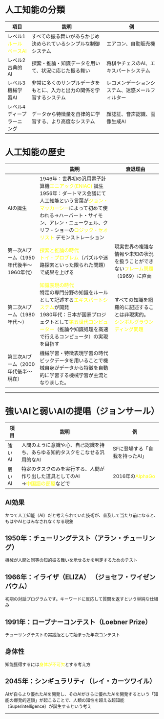 # 人工知能の分類

| 項目                                            | 説明                                  | 例                        |
| --------------------------------------------- | ----------------------------------- | ------------------------ |
| レベル1<br><font color="#ffff00">ルールベースAI</font> | すべての振る舞いがあらかじめ決められているシンプルな制御システム    | エアコン、自動販売機               |
| レベル2<br>古典的AI                                 | 探索・推論・知識データを用いて、状況に応じた振る舞い          | 将棋やチェスのAI、エキスパートシステム     |
| レベル3<br>機械学習AI                                | 非常に多くのサンプルデータをもとに、入力と出力の関係を学習するシステム | レコメンデーションシステム、迷惑メールフィルター |
| レベル4<br>ディープラーニング                             | データから特徴量を自律的に学習する、より高度なシステム         | 顔認証、音声認識、画像生成AI          |
# 人工知能の歴史

|                           | 説明                                                                                                                                                                                                                            | 衰退理由                                                                   |
| ------------------------- | ----------------------------------------------------------------------------------------------------------------------------------------------------------------------------------------------------------------------------- | ---------------------------------------------------------------------- |
| AIの誕生                     | 1946年：世界初の汎用電子計算機<font color="#ffff00">エニアック(ENIAC) </font>誕生<br>1956年：ダートマス会議にて人工知能という言葉が<font color="#ffff00">ジョン・マッカーシー</font>によって初めて使われる→ハーバート・サイモン、アレン・ニューウェル、クリフ・ショーの<font color="#ffff00">ロジック・セオリスト</font> デモンストレーション |                                                                        |
| 第一次AIブーム（1950年代後半〜1960年代） | <font color="#ffff00">探索と推論の時代</font><br><font color="#ffff00">トイ・プロブレム</font>（パズルや迷路探索といった限られた問題）で成果を上げる                                                                                                                     | 現実世界の複雑な情報や未知の状況を扱うことができない<font color="#ffff00">フレーム問題</font>（1969）に直面 |
| 第二次AIブーム（1980年代〜）         | <font color="#ffff00">知識表現の時代</font><br>特定の専門分野の知識をルールとして記述する<font color="#ffff00">エキスパートシステム</font>が開発<br>1980年代：日本が国家プロジェクトとして<font color="#ffff00">第五世代コンピューター</font>（推論や知識処理を高速で行えるコンピュータ）の実現を目指す                         | すべての知識を網羅的に記述することは非現実的。<br><font color="#ffff00">シンボルグラウンディング問題</font> |
| 第三次AIブーム（2000年代後半〜現在）     | 機械学習・特徴表現学習の時代<br>ビックデータを用いることで機械自身がデータから特徴を自動的に学習する機械学習が主流となりました。                                                                                                                                                            |                                                                        |

---
# 強いAIと弱いAIの提唱（ジョンサール）

| 項目   | 説明                                                                        | 例                                          |
| ---- | ------------------------------------------------------------------------- | ------------------------------------------ |
| 強いAI | 人間のように意識や心、自己認識を持ち、あらゆる知的タスクをこなせる汎用的なAI                                   | SFに登場する「自我を持ったAI」                          |
| 弱いAI | 特定のタスクのみを実行する、人間が作り出した道具としてのAI<br>→<font color="#ffff00">中国語の部屋</font>などで | 2016年の<font color="#ffff00">AlphaGo</font> |
## AI効果
かつて人工知能（AI）だと考えられていた技術が、普及して当たり前になると、もはやAIとはみなされなくなる現象
## 1950年：チューリングテスト（アラン・チューリング）
機械が人間と同等の知的振る舞いを示せるかを判定するためのテスト
## 1966年：イライザ（ELIZA） （ジョセフ・ワイゼンバウム）
初期の対話プログラムです。キーワードに反応して質問を返すという単純な仕組み
## 1991年：ローブナーコンテスト（Loebner Prize） 
 チューリングテストの実践版として始まった年次コンテスト
## 身体性
知能獲得するには<font color="#ffff00">身体が不可欠</font>とする考え方
## 2045年：シンギュラリティ（レイ・カーツワイル）
AIが自らより優れたAIを開発し、そのAIがさらに優れたAIを開発するという「知能の爆発的連鎖」が起こることで、人類の知性を超える超知能（Superintelligence）が誕生するという考え

---